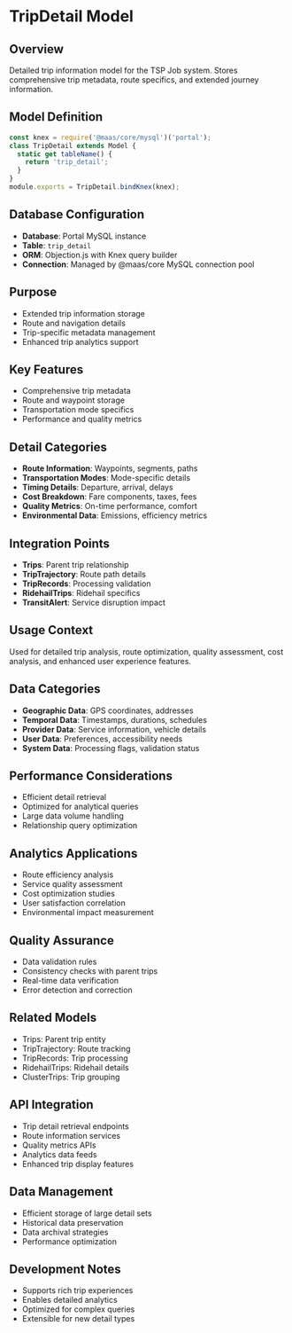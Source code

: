 # TripDetail Model

## Overview
Detailed trip information model for the TSP Job system. Stores comprehensive trip metadata, route specifics, and extended journey information.

## Model Definition
```javascript
const knex = require('@maas/core/mysql')('portal');
class TripDetail extends Model {
  static get tableName() {
    return 'trip_detail';
  }
}
module.exports = TripDetail.bindKnex(knex);
```

## Database Configuration
- **Database**: Portal MySQL instance
- **Table**: `trip_detail`
- **ORM**: Objection.js with Knex query builder
- **Connection**: Managed by @maas/core MySQL connection pool

## Purpose
- Extended trip information storage
- Route and navigation details
- Trip-specific metadata management
- Enhanced trip analytics support

## Key Features
- Comprehensive trip metadata
- Route and waypoint storage
- Transportation mode specifics
- Performance and quality metrics

## Detail Categories
- **Route Information**: Waypoints, segments, paths
- **Transportation Modes**: Mode-specific details
- **Timing Details**: Departure, arrival, delays
- **Cost Breakdown**: Fare components, taxes, fees
- **Quality Metrics**: On-time performance, comfort
- **Environmental Data**: Emissions, efficiency metrics

## Integration Points
- **Trips**: Parent trip relationship
- **TripTrajectory**: Route path details
- **TripRecords**: Processing validation
- **RidehailTrips**: Ridehail specifics
- **TransitAlert**: Service disruption impact

## Usage Context
Used for detailed trip analysis, route optimization, quality assessment, cost analysis, and enhanced user experience features.

## Data Categories
- **Geographic Data**: GPS coordinates, addresses
- **Temporal Data**: Timestamps, durations, schedules
- **Provider Data**: Service information, vehicle details
- **User Data**: Preferences, accessibility needs
- **System Data**: Processing flags, validation status

## Performance Considerations
- Efficient detail retrieval
- Optimized for analytical queries
- Large data volume handling
- Relationship query optimization

## Analytics Applications
- Route efficiency analysis
- Service quality assessment
- Cost optimization studies
- User satisfaction correlation
- Environmental impact measurement

## Quality Assurance
- Data validation rules
- Consistency checks with parent trips
- Real-time data verification
- Error detection and correction

## Related Models
- Trips: Parent trip entity
- TripTrajectory: Route tracking
- TripRecords: Trip processing
- RidehailTrips: Ridehail details
- ClusterTrips: Trip grouping

## API Integration
- Trip detail retrieval endpoints
- Route information services
- Quality metrics APIs
- Analytics data feeds
- Enhanced trip display features

## Data Management
- Efficient storage of large detail sets
- Historical data preservation
- Data archival strategies
- Performance optimization

## Development Notes
- Supports rich trip experiences
- Enables detailed analytics
- Optimized for complex queries
- Extensible for new detail types